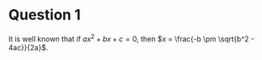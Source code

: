 # Question 1


It is well known that if $ax^2 + bx + c = 0$, then $x = \frac{-b \pm \sqrt{b^2 - 4ac}}{2a}$.